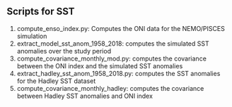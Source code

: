 ## Scripts for SST

1) compute_enso_index.py: Computes the ONI data for the NEMO/PISCES simulation
2) extract_model_sst_anom_1958_2018: computes the simulated SST anomalies over the study period
3) compute_covariance_monthly_mod.py: computes the covariance between the ONI index and the simulated SST anomalies 
4) extract_hadley_sst_anom_1958_2018.py: computes the SST anomalies for the Hadley SST dataset
5) compute_covariance_monthly_hadley: computes the covariance between Hadley SST anomalies and ONI index
